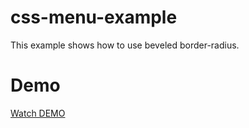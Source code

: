 # css-menu-example
This example shows how to use beveled border-radius.

# Demo

[Watch DEMO](http://anton.temchenko.com.ua/dev/css-menu-example.html)
